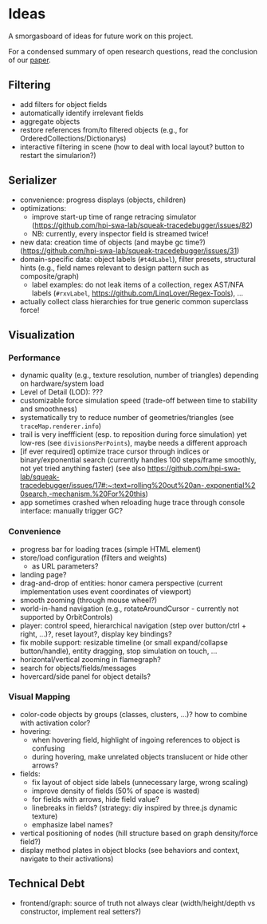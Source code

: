 # Ideas

A smorgasboard of ideas for future work on this project.

For a condensed summary of open research questions, read the conclusion of our [paper](docs/paper/).

## Filtering

- add filters for object fields
- automatically identify irrelevant fields
- aggregate objects
- restore references from/to filtered objects (e.g., for OrderedCollections/Dictionarys)
- interactive filtering in scene (how to deal with local layout? button to restart the simularion?)

## Serializer

- convenience: progress displays (objects, children)
- optimizations:
  - improve start-up time of range retracing simulator (https://github.com/hpi-swa-lab/squeak-tracedebugger/issues/82)
  - NB: currently, every inspector field is streamed twice!
- new data: creation time of objects (and maybe gc time?) (https://github.com/hpi-swa-lab/squeak-tracedebugger/issues/31)
- domain-specific data: object labels (`#t4dLabel`), filter presets, structural hints (e.g., field names relevant to design pattern such as composite/graph)
  - label examples: do not leak items of a collection, regex AST/NFA labels (`#rxvLabel`, https://github.com/LinqLover/Regex-Tools), ...
- actually collect class hierarchies for true generic common superclass force!

## Visualization

### Performance

- dynamic quality (e.g., texture resolution, number of triangles) depending on hardware/system load
- Level of Detail (LOD): ???
- customizable force simulation speed (trade-off between time to stability and smoothness)
- systematically try to reduce number of geometries/triangles (see `traceMap.renderer.info`)
- trail is very ineffficient (esp. to reposition during force simulation) yet low-res (see `divisionsPerPoints`), maybe needs a different approach
- [if ever required] optimize trace cursor through indices or binary/exponential search (currently handles 100 steps/frame smoothly, not yet tried anything faster) (see also https://github.com/hpi-swa-lab/squeak-tracedebugger/issues/17#:~:text=rolling%20out%20an-,exponential%20search,-mechanism.%20For%20this)
- app sometimes crashed when reloading huge trace through console interface: manually trigger GC?

### Convenience

- progress bar for loading traces (simple HTML element)
- store/load configuration (filters and weights)
  - as URL parameters?
- landing page?
- drag-and-drop of entities: honor camera perspective (current implementation uses event coordinates of viewport)
- smooth zooming (through mouse wheel?)
- world-in-hand navigation (e.g., rotateAroundCursor - currently not supported by OrbitControls)
- player: control speed, hierarchical navigation (step over button/ctrl + right, ...)?, reset layout?, display key bindings?
- fix mobile support: resizable timeline (or small expand/collapse button/handle), entity dragging, stop simulation on touch, ...
- horizontal/vertical zooming in flamegraph?
- search for objects/fields/messages
- hovercard/side panel for object details?

### Visual Mapping

- color-code objects by groups (classes, clusters, ...)? how to combine with activation color?
- hovering:
  - when hovering field, highlight of ingoing references to object is confusing
  - during hovering, make unrelated objects translucent or hide other arrows?
- fields:
  - fix layout of object side labels (unnecessary large, wrong scaling)
  - improve density of fields (50% of space is wasted)
  - for fields with arrows, hide field value?
  - linebreaks in fields? (strategy: diy inspired by three.js dynamic texture)
  - emphasize label names?
- vertical positioning of nodes (hill structure based on graph density/force field?)
- display method plates in object blocks (see behaviors and context, navigate to their activations)

## Technical Debt

- frontend/graph: source of truth not always clear (width/height/depth vs constructor, implement real setters?)
